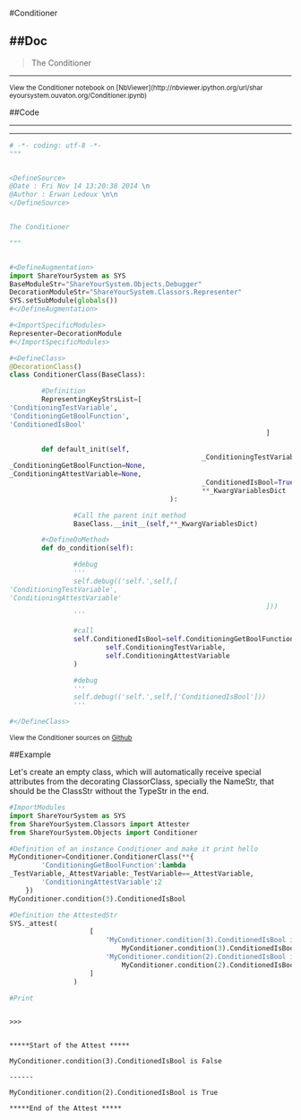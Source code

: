 

<!--
FrozenIsBool False
-->

#Conditioner

##Doc
----


>
> The Conditioner
>
>

----

<small>
View the Conditioner notebook on [NbViewer](http://nbviewer.ipython.org/url/shar
eyoursystem.ouvaton.org/Conditioner.ipynb)
</small>




<!--
FrozenIsBool False
-->

##Code

----

<ClassDocStr>

----

```python
# -*- coding: utf-8 -*-
"""


<DefineSource>
@Date : Fri Nov 14 13:20:38 2014 \n
@Author : Erwan Ledoux \n\n
</DefineSource>


The Conditioner

"""


#<DefineAugmentation>
import ShareYourSystem as SYS
BaseModuleStr="ShareYourSystem.Objects.Debugger"
DecorationModuleStr="ShareYourSystem.Classors.Representer"
SYS.setSubModule(globals())
#</DefineAugmentation>

#<ImportSpecificModules>
Representer=DecorationModule
#</ImportSpecificModules>

#<DefineClass>
@DecorationClass()
class ConditionerClass(BaseClass):

        #Definition
        RepresentingKeyStrsList=[
'ConditioningTestVariable',
'ConditioningGetBoolFunction',
'ConditionedIsBool'
                                                                ]

        def default_init(self,
                                                _ConditioningTestVariable=None,
_ConditioningGetBoolFunction=None,
_ConditioningAttestVariable=None,
                                                _ConditionedIsBool=True,
                                                **_KwargVariablesDict
                                        ):

                #Call the parent init method
                BaseClass.__init__(self,**_KwargVariablesDict)

        #<DefineDoMethod>
        def do_condition(self):

                #debug
                '''
                self.debug(('self.',self,[
'ConditioningTestVariable',
'ConditioningAttestVariable'
                                                                ]))
                '''

                #call
                self.ConditionedIsBool=self.ConditioningGetBoolFunction(
                        self.ConditioningTestVariable,
                        self.ConditioningAttestVariable
                )

                #debug
                '''
                self.debug(('self.',self,['ConditionedIsBool']))
                '''

#</DefineClass>


```

<small>
View the Conditioner sources on <a href="https://github.com/Ledoux/ShareYourSyst
em/tree/master/Pythonlogy/ShareYourSystem/Objects/Conditioner"
target="_blank">Github</a>
</small>




<!---
FrozenIsBool True
-->

##Example

Let's create an empty class, which will automatically receive
special attributes from the decorating ClassorClass,
specially the NameStr, that should be the ClassStr
without the TypeStr in the end.

```python
#ImportModules
import ShareYourSystem as SYS
from ShareYourSystem.Classors import Attester
from ShareYourSystem.Objects import Conditioner

#Definition of an instance Conditioner and make it print hello
MyConditioner=Conditioner.ConditionerClass(**{
        'ConditioningGetBoolFunction':lambda
_TestVariable,_AttestVariable:_TestVariable==_AttestVariable,
        'ConditioningAttestVariable':2
    })
MyConditioner.condition(3).ConditionedIsBool

#Definition the AttestedStr
SYS._attest(
                    [
                        'MyConditioner.condition(3).ConditionedIsBool is '+str(
                            MyConditioner.condition(3).ConditionedIsBool),
                        'MyConditioner.condition(2).ConditionedIsBool is '+str(
                            MyConditioner.condition(2).ConditionedIsBool)
                    ]
                )

#Print



```


```console
>>>


*****Start of the Attest *****

MyConditioner.condition(3).ConditionedIsBool is False

------

MyConditioner.condition(2).ConditionedIsBool is True

*****End of the Attest *****



```


